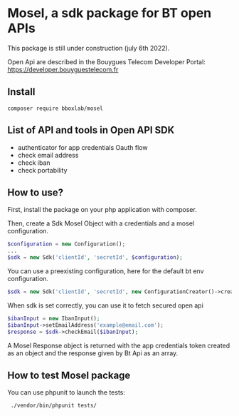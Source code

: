 # Mosel, a sdk package for BT open APIs

This package is still under construction (july 6th 2022).

Open Api are described in the Bouygues Telecom Developer Portal: https://developer.bouyguestelecom.fr

## Install

```
composer require bboxlab/mosel
```

## List of API and tools in Open API SDK

- authenticator for app credentials Oauth flow
- check email address
- check iban
- check portability

## How to use?

First, install the package on your php application with composer.

Then, create a Sdk Mosel Object with a credentials and a mosel configuration.

```php
$configuration = new Configuration();
...
$sdk = new Sdk('clientId', 'secretId', $configuration);

```

You can use a preexisting configuration, here for the default bt env configuration.

```php
$sdk = new Sdk('clientId', 'secretId', new ConfigurationCreator()->createApConfig());
```

When sdk is set correctly, you can use it to fetch secured open api

```php
$ibanInput = new IbanInput();
$ibanInput->setEmailAddress('example@email.com');
$response = $sdk->checkEmail($ibanInput);
```

A Mosel Response object is returned with the app credentials token created as an object and the response given by Bt Api as an array. 

## How to test Mosel package

You can use phpunit to launch the tests:

```bash
 ./vendor/bin/phpunit tests/
```
